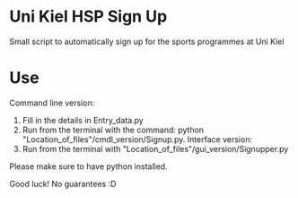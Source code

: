 # Uni Kiel HSP Sign Up

Small script to automatically sign up for the sports programmes at Uni Kiel

# Use

Command line version:
1. Fill in the details in Entry_data.py
2. Run from the terminal with the command: python "Location_of_files"/cmdl_version/Signup.py. 
Interface version:
1. Run from the terminal with "Location_of_files"/gui_version/Signupper.py

Please make sure to have python installed.

Good luck! No guarantees :D
